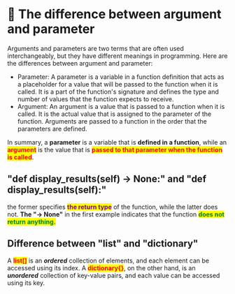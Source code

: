 # 🍒 The difference between argument and parameter

Arguments and parameters are two terms that are often used interchangeably, but they have different meanings in programming. Here are the differences between argument and parameter:

* Parameter: A parameter is a variable in a function definition that acts as a placeholder for a value that will be passed to the function when it is called. It is a part of the function's signature and defines the type and number of values that the function expects to receive.
* Argument: An argument is a value that is passed to a function when it is called. It is the actual value that is assigned to the parameter of the function. Arguments are passed to a function in the order that the parameters are defined.

In summary, a **parameter** is a variable that is **defined in a function**, while an <mark style="color:red;">**argument**</mark> is the value that is <mark style="color:red;">**passed to that parameter when the function is called**</mark>.

## "def display\_results(self) -> None:" and "def display\_results(self):"

the former specifies <mark style="color:purple;">**the return type**</mark> of the function, while the latter does not. **The "-> None"** in the first example indicates that the function <mark style="color:green;">**does not return anything.**</mark>

## Difference between "list" and "dictionary"

A <mark style="color:red;">**list\[]**</mark> is an _**ordered**_ collection of elements, and each element can be accessed using its index. A <mark style="color:red;">**dictionary{}**</mark>, on the other hand, is an _**unordered**_ collection of key-value pairs, and each value can be accessed using its key.
